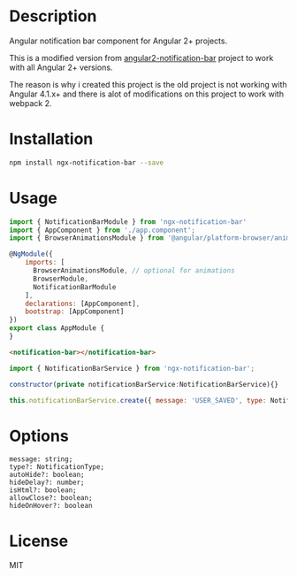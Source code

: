 # Description

Angular notification bar component for Angular 2+ projects.

This is a modified version from [angular2-notification-bar](https://github.com/Hydrane/angular2-notification-bar) project to work with all Angular 2+ versions.

The reason is why i created this project is the old project is not working with Angular 4.1.x+ and there is alot of modifications on this project to work with webpack 2.

# Installation

```bash
npm install ngx-notification-bar --save
```

# Usage

```javascript
import { NotificationBarModule } from 'ngx-notification-bar'
import { AppComponent } from './app.component';
import { BrowserAnimationsModule } from '@angular/platform-browser/animations';

@NgModule({
    imports: [
      BrowserAnimationsModule, // optional for animations
      BrowserModule,
      NotificationBarModule
    ],
    declarations: [AppComponent],
    bootstrap: [AppComponent]
})
export class AppModule {
}
```

```html
<notification-bar></notification-bar>
```

```javascript
import { NotificationBarService } from 'ngx-notification-bar';

constructor(private notificationBarService:NotificationBarService){}

this.notificationBarService.create({ message: 'USER_SAVED', type: NotificationType.Success});
```

# Options

    message: string;
    type?: NotificationType;
    autoHide?: boolean;
    hideDelay?: number;
    isHtml?: boolean;
    allowClose?: boolean;
    hideOnHover?: boolean

# License
MIT
